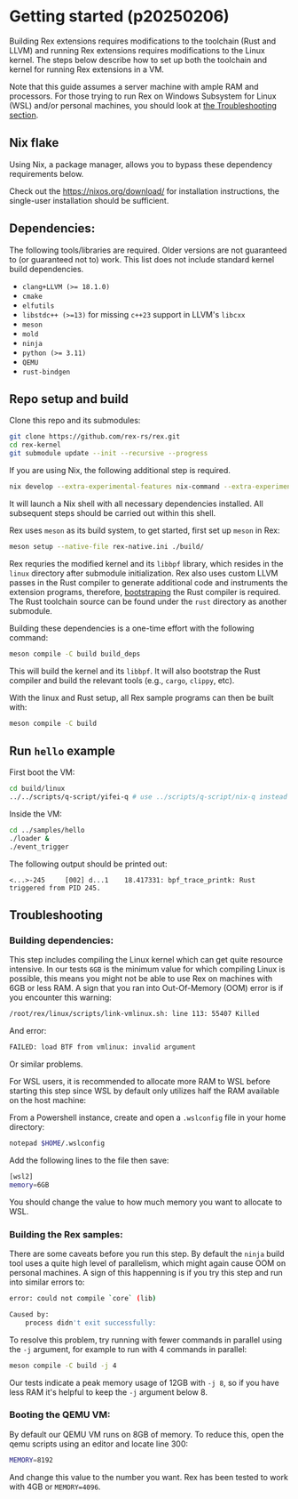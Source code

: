 # Getting started (p20250206)

Building Rex extensions requires modifications to the toolchain (Rust and
LLVM) and running Rex extensions requires modifications to the Linux
kernel.  The steps below describe how to set up both the toolchain and
kernel for running Rex extensions in a VM.

Note that this guide assumes a server machine with ample RAM and processors. For those trying to run Rex on Windows Subsystem for Linux (WSL) and/or personal machines, you should look at [the Troubleshooting section](#troubleshooting).

## Nix flake

Using Nix, a package manager, allows you to bypass these dependency
requirements below.

Check out the https://nixos.org/download/ for installation instructions,
the single-user installation should be sufficient.

## Dependencies:

The following tools/libraries are required. Older versions are not
guaranteed to (or guaranteed not to) work. This list does not include
standard kernel build dependencies.
- `clang+LLVM (>= 18.1.0)`
- `cmake`
- `elfutils`
- `libstdc++ (>=13)` for missing `c++23` support in LLVM's `libcxx`
- `meson`
- `mold`
- `ninja`
- `python (>= 3.11)`
- `QEMU`
- `rust-bindgen`

## Repo setup and build

Clone this repo and its submodules:

```bash
git clone https://github.com/rex-rs/rex.git
cd rex-kernel
git submodule update --init --recursive --progress
```

If you are using Nix, the following additional step is required.

```bash
nix develop --extra-experimental-features nix-command --extra-experimental-features flakes
```

It will launch a Nix shell with all necessary dependencies installed.
All subsequent steps should be carried out within this shell.

Rex uses `meson` as its build system, to get started, first set up `meson`
in Rex:

```bash
meson setup --native-file rex-native.ini ./build/
```

Rex requries the modified kernel and its `libbpf` library, which resides in
the `linux` directory after submodule initialization. Rex also uses custom
LLVM passes in the Rust compiler to generate additional code and
instruments the extension programs, therefore,
[bootstraping](https://en.wikipedia.org/wiki/Bootstrapping_(compilers)) the
Rust compiler is required. The Rust toolchain source can be found under the
`rust` directory as another submodule.

Building these dependencies is a one-time effort with the following
command:

```bash
meson compile -C build build_deps
```

This will build the kernel and its `libbpf`. It will also bootstrap the
Rust compiler and build the relevant tools (e.g., `cargo`, `clippy`, etc).

With the linux and Rust setup, all Rex sample programs can then be built
with:

```bash
meson compile -C build
```

## Run `hello` example
First boot the VM:

```bash
cd build/linux
../../scripts/q-script/yifei-q # use ../scripts/q-script/nix-q instead if you are using Nix
```

Inside the VM:

```bash
cd ../samples/hello
./loader &
./event_trigger
```

The following output should be printed out:

```console
<...>-245     [002] d...1    18.417331: bpf_trace_printk: Rust triggered from PID 245.
```

## Troubleshooting

### Building dependencies:
This step includes compiling the Linux kernel which can get quite resource intensive. In our tests `6GB` is the minimum value for which compiling Linux is possible, this means you might not be able to use Rex on machines with 6GB or less RAM. A sign that you ran into Out-Of-Memory (OOM) error is if you encounter this warning:

```bash
/root/rex/linux/scripts/link-vmlinux.sh: line 113: 55407 Killed                  LLVM_OBJCOPY="${OBJCOPY}" ${PAHOLE} -J ${PAHOLE_FLAGS} ${1}
```

And error:

```bash
FAILED: load BTF from vmlinux: invalid argument
```

Or similar problems.

For WSL users, it is recommended to allocate more RAM to WSL before starting this step since WSL by default only utilizes half the RAM available on the host machine:

From a Powershell instance, create and open a `.wslconfig` file in your home directory:
```bash
notepad $HOME/.wslconfig
```

Add the following lines to the file then save:
```bash
[wsl2]
memory=6GB
```

You should change the value to how much memory you want to allocate to WSL.

### Building the Rex samples:
There are some caveats before you run this step. By default the `ninja` build tool uses a quite high level of parallelism, which might again cause OOM on personal machines. A sign of this happenning is if you try this step and run into similar errors to:

```bash
error: could not compile `core` (lib)

Caused by:
    process didn't exit successfully:
```

To resolve this problem, try running with fewer commands in parallel using the `-j` argument, for example to run with 4 commands in parallel:

```bash
meson compile -C build -j 4
```

Our tests indicate a peak memory usage of 12GB with `-j 8`, so if you have less RAM it's helpful to keep the `-j` argument below 8.

### Booting the QEMU VM:
By default our QEMU VM runs on 8GB of memory. To reduce this, open the qemu scripts using an editor and locate line 300:

```bash
MEMORY=8192
```

And change this value to the number you want. Rex has been tested to work with 4GB or `MEMORY=4096`.